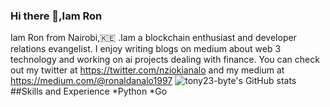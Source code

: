 ### Hi there 👋,Iam Ron

 Iam Ron from Nairobi,:kenya: .Iam a blockchain enthusiast and developer relations evangelist.
 I enjoy writing blogs on medium about web 3 technology and working on ai projects dealing with finance.
 You can check out my twitter at https://twitter.com/nziokianalo  and my medium at  https://medium.com/@ronaldanalo1997
 ![tony23-byte's GitHub stats](https://github-readme-stats.vercel.app/api?username=rony23-byte&theme=dark&show_icons=true)
##Skills and Experience
*Python
*Go


 
